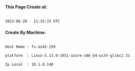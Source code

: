 
   
#### This Page Create at:

```bash

2022-06-28 - 11:33:33 UTC

```

#### Create By Machine:

```bash

Host Name : fv-az42-259

platform  : Linux-5.13.0-1031-azure-x86_64-with-glibc2.31

Ip Local  : 10.1.0.148

```

